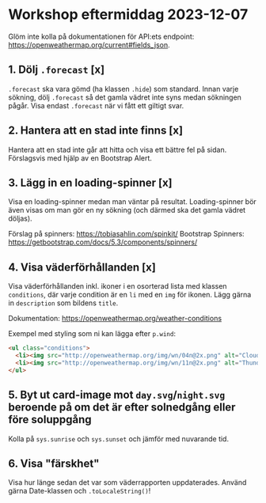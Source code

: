 # Workshop eftermiddag 2023-12-07

Glöm inte kolla på dokumentationen för API:ets endpoint: <https://openweathermap.org/current#fields_json>.

## 1. Dölj `.forecast` [x]

`.forecast` ska vara gömd (ha klassen `.hide`) som standard. Innan varje sökning, dölj `.forecast` så det gamla vädret inte syns medan sökningen pågår. Visa endast `.forecast` när vi fått ett giltigt svar.

## 2. Hantera att en stad inte finns [x]

Hantera att en stad inte går att hitta och visa ett bättre fel på sidan. Förslagsvis med hjälp av en Bootstrap Alert.

## 3. Lägg in en loading-spinner [x]

Visa en loading-spinner medan man väntar på resultat. Loading-spinner bör även visas om man gör en ny sökning (och därmed ska det gamla vädret döljas).

Förslag på spinners: <https://tobiasahlin.com/spinkit/>
Bootstrap Spinners: <https://getbootstrap.com/docs/5.3/components/spinners/>

## 4. Visa väderförhållanden [x]

Visa väderförhållanden inkl. ikoner i en osorterad lista med klassen `conditions`, där varje condition är en `li` med en `img` för ikonen. Lägg gärna in `description` som bildens `title`.

Dokumentation: <https://openweathermap.org/weather-conditions>

Exempel med styling som ni kan lägga efter `p.wind`:

```html
<ul class="conditions">
  <li><img src="http://openweathermap.org/img/wn/04n@2x.png" alt="Clouds" title="overcast clouds"></li>
  <li><img src="http://openweathermap.org/img/wn/11n@2x.png" alt="Thunderstorm" title="lightning very very frightning"></li>
</ul>
```

## 5. Byt ut card-image mot `day.svg`/`night.svg` beroende på om det är efter solnedgång eller före soluppgång

Kolla på `sys.sunrise` och `sys.sunset` och jämför med nuvarande tid.

## 6. Visa "färskhet"

Visa hur länge sedan det var som väderrapporten uppdaterades. Använd gärna Date-klassen och `.toLocaleString()`!